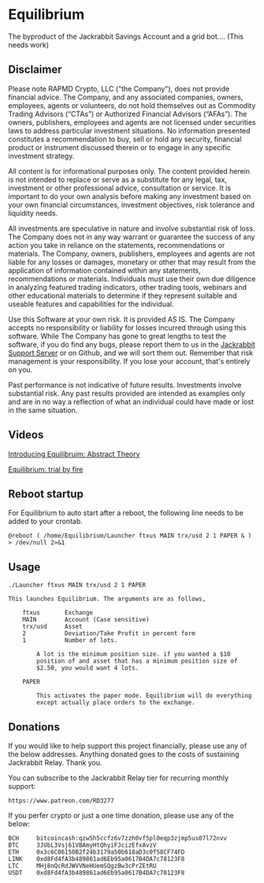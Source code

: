 # Equilibrium

The byproduct of the Jackrabbit Savings Account and a grid bot.... (This
needs work)

## Disclaimer

Please note RAPMD Crypto, LLC ("the Company"), does not provide financial
advice. The Company, and any associated companies, owners, employees,
agents or volunteers, do not hold  themselves out as Commodity Trading
Advisors (“CTAs”) or Authorized Financial Advisors  (“AFAs”). The owners,
publishers, employees and agents are not licensed under securities laws 
to address particular investment situations. No information presented
constitutes a  recommendation to buy, sell or hold any security,
financial product or instrument discussed  therein or to engage in any
specific investment strategy.

All content is for informational purposes only. The content provided
herein is not intended to replace or serve as a substitute for any
legal, tax, investment or other professional advice,  consultation or
service. It is important to do your own analysis before making any
investment  based on your own financial circumstances, investment
objectives, risk tolerance and liquidity needs.

All investments are speculative in nature and involve substantial risk of
loss. The Company does not in any way warrant or guarantee the success of
any action you take in reliance on the  statements, recommendations or
materials. The Company, owners, publishers, employees and  agents are not
liable for any losses or damages, monetary or other that may result from
the  application of information contained within any statements,
recommendations or materials.  Individuals must use their own due
diligence in analyzing featured trading indicators, other trading  tools,
webinars and other educational materials to determine if they represent
suitable and  useable features and capabilities for the individual.

Use this Software at your own risk. It is provided AS IS. The Company
accepts no responsibility or liability for losses incurred through using
this software. While The Company has gone to great lengths to test the
software, if you do find any bugs, please report them to us in the
[Jackrabbit Support Server](https://discord.gg/g93TpbV) or on Github, and
we will sort them out. Remember that risk management is your
responsibility. If you lose your account, that's entirely on you.

Past performance is not indicative of future results. Investments involve
substantial risk. Any past  results provided are intended as examples
only and are in no way a reflection of what an individual  could have
made or lost in the same situation.

## Videos

[Introducing Equilibruim: Abstract Theory](https://youtu.be/kGpoD-dJ1k4)

[Equilibrium: trial by fire](https://youtu.be/RU8zgGDfbao)

## Reboot startup

For Equilibrium to auto start after a reboot, the following line
needs to be added to your crontab. 

    @reboot ( /home/Equilibrium/Launcher ftxus MAIN trx/usd 2 1 PAPER & ) > /dev/null 2>&1

## Usage

    ./Launcher ftxus MAIN trx/usd 2 1 PAPER

    This launches Equilibrium. The arguments are as follows,

        ftxus       Exchange
        MAIN        Account (Case sensitive)
        trx/usd     Asset
        2           Deviation/Take Profit in percent form
        1           Number of lots.

            A lot is the minimum position size. if you wanted a $10
            position of and asset that has a minimum position size of
            $2.50, you would want 4 lots.

        PAPER

            This activates the paper mode. Equilibrium will do everything
            except actually place orders to the exchange. 

## Donations

If you would like to help support this project financially, please use
any of the below addresses. Anything donated goes to the costs of
sustaining Jackrabbit Relay. Thank you.

You can subscribe to the Jackrabbit Relay tier for recurring monthly
support:

    https://www.patreon.com/RD3277

If you perfer crypto or just a one time donation, please use any of the
below:

    BCH     bitcoincash:qzw5h5ccfz6v7zzh0vf5pl0eqp3zjmp5us07l72nvv
    BTC     3JUbL3Vsj61VBAmyHtQhyiFJcizEfxAvzV
    ETH     0x3c6C06150B2f24b3179a50b618aD3c0f58CF74FD
    LINK    0xd8Fd4fA3b489861ad6Eb95a0617B4DA7c78123F8
    LTC     MHj8nQcRdJWVVNeHUemSQgzBw3cPrZEtRU
    USDT    0xd8Fd4fA3b489861ad6Eb95a0617B4DA7c78123F8
